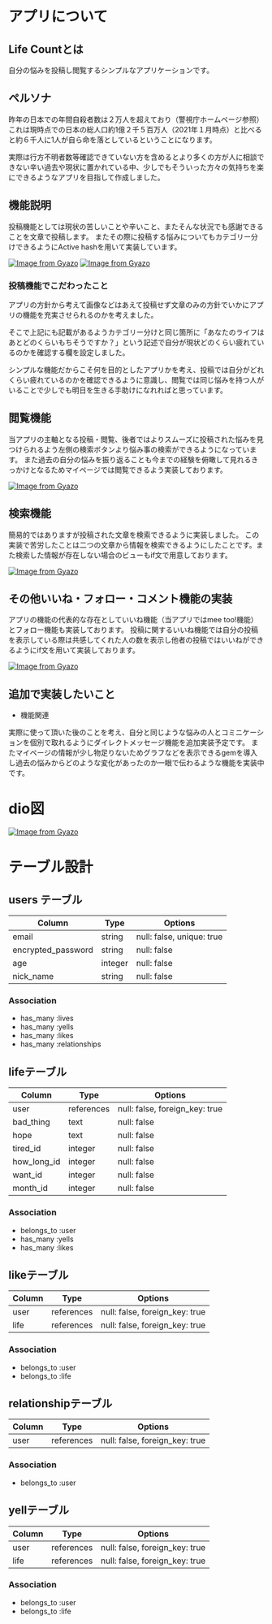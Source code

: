 # アプリについて
## Life Countとは
自分の悩みを投稿し閲覧するシンプルなアプリケーションです。

## ペルソナ
昨年の日本での年間自殺者数は２万人を超えており（警視庁ホームページ参照）これは現時点での日本の総人口約1億２千５百万人（2021年１月時点）と比べると約６千人に1人が自ら命を落としているということになります。

実際は行方不明者数等確認できていない方を含めるとより多くの方が人に相談できない辛い過去や現状に置かれている中、少しでもそういった方々の気持ちを楽にできるようなアプリを目指して作成しました。

## 機能説明
投稿機能としては現状の苦しいことや辛いこと、またそんな状況でも感謝できることを文章で投稿します。
またその際に投稿する悩みについてもカテゴリー分けできるようにActive hashを用いて実装しています。

[![Image from Gyazo](https://i.gyazo.com/a5e2efc7eee420e545c90f1eae0413ec.png)](https://gyazo.com/a5e2efc7eee420e545c90f1eae0413ec)
[![Image from Gyazo](https://i.gyazo.com/966e65541b18bf46c3cb21f775ad6438.png)](https://gyazo.com/966e65541b18bf46c3cb21f775ad6438)

### 投稿機能でこだわったこと

アプリの方針から考えて画像などはあえて投稿せず文章のみの方針でいかにアプリの機能を充実させられるのかを考えました。

そこで上記にも記載があるようカテゴリー分けと同じ箇所に「あなたのライフはあとどのくらいもちそうですか？」という記述で自分が現状どのくらい疲れているのかを確認する欄を設定しました。

シンプルな機能だからこそ何を目的としたアプリかを考え、投稿では自分がどれくらい疲れているのかを確認できるように意識し、閲覧では同じ悩みを持つ人がいることで少しでも明日を生きる手助けになれればと思っています。

## 閲覧機能
当アプリの主軸となる投稿・閲覧、後者ではよりスムーズに投稿された悩みを見つけられるよう左側の検索ボタンより悩み事の検索ができるようになっています。
また過去の自分の悩みを振り返ることも今までの経験を俯瞰して見れるきっかけとなるためマイページでは閲覧できるよう実装しております。

[![Image from Gyazo](https://i.gyazo.com/1e3b4e999e20d0972dc8d16ce05637bd.png)](https://gyazo.com/1e3b4e999e20d0972dc8d16ce05637bd)

## 検索機能
簡易的ではありますが投稿された文章を検索できるように実装しました。
この実装で苦労したことは二つの文章から情報を検索できるようにしたことです。また検索した情報が存在しない場合のビューもif文で用意しております。

[![Image from Gyazo](https://i.gyazo.com/b286cbe50805a23d1f61949bec462191.png)](https://gyazo.com/b286cbe50805a23d1f61949bec462191)

## その他いいね・フォロー・コメント機能の実装
アプリの機能の代表的な存在としていいね機能（当アプリではmee too!機能）とフォロー機能も実装しております。
投稿に関するいいね機能では自分の投稿を表示している際は共感してくれた人の数を表示し他者の投稿ではいいねができるようにif文を用いて実装しております。

[![Image from Gyazo](https://i.gyazo.com/3677f2df19fc63b4f301e6ac7fca48cb.gif)](https://gyazo.com/3677f2df19fc63b4f301e6ac7fca48cb)


## 追加で実装したいこと

- 機能関連

実際に使って頂いた後のことを考え、自分と同じような悩みの人とコミニケーションを個別で取れるようにダイレクトメッセージ機能を追加実装予定です。
またマイページの情報が少し物足りないためグラフなどを表示できるgemを導入し過去の悩みからどのような変化があったのか一眼で伝わるような機能を実装中です。

# dio図

[![Image from Gyazo](https://i.gyazo.com/ea71182b55ca1b9eeb53738fd7b110c2.png)](https://gyazo.com/ea71182b55ca1b9eeb53738fd7b110c2)

# テーブル設計


## users テーブル

| Column              | Type    | Options                   |
| ------------------- | ------- | ------------------------- |
| email               | string  | null: false, unique: true |
| encrypted_password  | string  | null: false               |
| age                 | integer | null: false               |
| nick_name           | string  | null: false               |

### Association

- has_many :lives
- has_many :yells
- has_many :likes
- has_many :relationships



##  lifeテーブル

| Column      | Type       | Options                        |
| ----------- | ---------- | ------------------------------ |
| user        | references | null: false, foreign_key: true |
| bad_thing   | text       | null: false                    |
| hope        | text       | null: false                    |
| tired_id    | integer    | null: false                    |
| how_long_id | integer    | null: false                    |
| want_id     | integer    | null: false                    |
| month_id    | integer    | null: false                    |
### Association

- belongs_to :user
- has_many :yells
- has_many :likes



##  likeテーブル

| Column      | Type       | Options                        |
| ----------- | ---------- | ------------------------------ |
| user        | references | null: false, foreign_key: true |
| life        | references | null: false, foreign_key: true |
### Association

- belongs_to :user
- belongs_to :life



##  relationshipテーブル

| Column      | Type       | Options                        |
| ----------- | ---------- | ------------------------------ |
| user        | references | null: false, foreign_key: true |

### Association

- belongs_to :user


##  yellテーブル

| Column      | Type       | Options                        |
| ----------- | ---------- | ------------------------------ |
| user        | references | null: false, foreign_key: true |
| life        | references | null: false, foreign_key: true |
### Association

- belongs_to :user
- belongs_to :life







